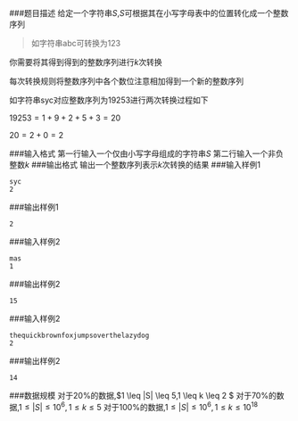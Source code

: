 ###题目描述
给定一个字符串$S$,$S$可根据其在小写字母表中的位置转化成一个整数序列

> 如字符串$\text{abc}$可转换为$\text{123}$

你需要将其得到得到的整数序列进行$k$次转换

每次转换规则将整数序列中各个数位注意相加得到一个新的整数序列

如字符串$\text{syc}$对应整数序列为$19253$进行两次转换过程如下

$\text{19253}=1+9+2+5+3=20$

$\text{20}=2+0=2$

###输入格式
第一行输入一个仅由小写字母组成的字符串$S$
第二行输入一个非负整数$k$
###输出格式
输出一个整数序列表示$k$次转换的结果
###输入样例1
```
syc
2
```
###输出样例1
```
2
```
###输入样例2
```
mas
1
```
###输出样例2
```
15
```
###输入样例2
```
thequickbrownfoxjumpsoverthelazydog
2
```
###输出样例2
```
14
```
###数据规模
对于$20\%$的数据,$1 \leq |S| \leq 5,1 \leq k \leq 2 $
对于$70\%$的数据,$1 \leq |S| \leq 10^6,1 \leq k \leq 5$
对于$100\%$的数据,$1 \leq |S| \leq 10^6,1 \leq k \leq 10^{18}$